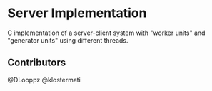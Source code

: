 # Server Implementation 
C implementation of a server-client system with "worker units" and "generator units" using different threads.

## Contributors
@DLooppz
@klostermati
